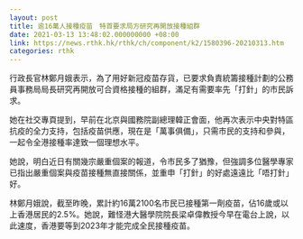 ```yaml
---
layout: post
title: 逾16萬人接種疫苗　特首要求局方研究再開放接種組群
date: 2021-03-13 13:48:02.000000000 +08:00
link: https://news.rthk.hk/rthk/ch/component/k2/1580396-20210313.htm
categories: rthk
---
```


行政長官林鄭月娥表示，為了用好新冠疫苗存貨，已要求負責統籌接種計劃的公務員事務局局長研究再開放可合資格接種的組群，滿足有需要率先「打針」的巿民訴求。

她在社交專頁提到，早前在北京與國務院副總理韓正會面，他再次表示中央對特區抗疫的全力支持，包括疫苗供應，現在是「萬事俱備」，只需市民的支持和參與，一起令全港接種率達致一個理想水平。

她說，明白近日有關幾宗嚴重個案的報道，令市民多了猶豫，但強調多位醫學專家已指出嚴重個案與疫苗接種無直接關係，並重申「打針」的好處遠遠比「唔打針」好。

林鄭月娥說，截至昨晚，累計約16萬2100名市民已接種第一劑疫苗，佔16歲或以上香港居民的2.5%。她說，難怪港大醫學院院長梁卓偉教授今早在電台上說，以此速度，香港要等到2023年才能完成全民接種疫苗。
